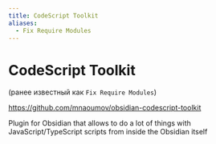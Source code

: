 ```yaml
---
title: CodeScript Toolkit
aliases:
  - Fix Require Modules
---
```


# CodeScript Toolkit

(ранее известный как `Fix Require Modules`)

<https://github.com/mnaoumov/obsidian-codescript-toolkit>

Plugin for Obsidian that allows to do a lot of things with JavaScript/TypeScript scripts from inside the Obsidian itself
